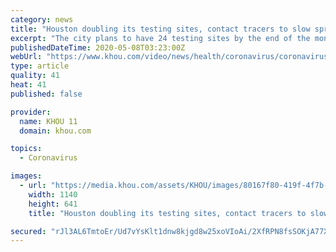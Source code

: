 ```yaml
---
category: news
title: "Houston doubling its testing sites, contact tracers to slow spread of COVID-19"
excerpt: "The city plans to have 24 testing sites by the end of the month and hire 300 more contact tracers."
publishedDateTime: 2020-05-08T03:23:00Z
webUrl: "https://www.khou.com/video/news/health/coronavirus/coronavirus-houston-contact-tracing-added-testing-covid-19/285-f50fb3b2-a397-4381-bd34-9359f0af54d0"
type: article
quality: 41
heat: 41
published: false

provider:
  name: KHOU 11
  domain: khou.com

topics:
  - Coronavirus

images:
  - url: "https://media.khou.com/assets/KHOU/images/80167f80-419f-4f7b-a387-3ed71250ea4f/80167f80-419f-4f7b-a387-3ed71250ea4f_1140x641.jpg"
    width: 1140
    height: 641
    title: "Houston doubling its testing sites, contact tracers to slow spread of COVID-19"

secured: "rJl3AL6TmtoEr/Ud7vYsKlt1dnw8kjgd8w25xoVIoAi/2XfRPN8fsSOKjA77XpeleDp9/hrx/cqGvWaPZR359dUMMPis6ab5QTGBvYDhbdcFyhEDsodXN5RJXO73qD4wKNNMwgRlma4kE9X+pt5vVMM+Wcby3RizAKXjWNjtnqv1XELASo5CIer6Xdx3FBwf7lj1+Ln5v1haUzXMc5MOSFYQXPBhwG3FlV9xuOA/+pOCls3FIq+qxVoxdm33pf2+hRbbsbgf4Zvazdttk8AYQ2yrY1Ur1Sgvm6BOrmQZom/DygdE0lGjHAy6SiMGPZwU;9ub/RO87sG6KWWa6KIZzVQ=="
---
```


